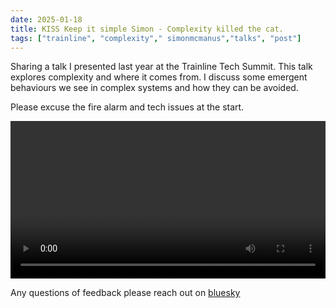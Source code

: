 ```yaml
---
date: 2025-01-18
title: KISS Keep it simple Simon - Complexity killed the cat.
tags: ["trainline", "complexity"," simonmcmanus","talks", "post"]
---
```


Sharing a talk I presented last year at the Trainline Tech Summit. This talk explores complexity and where it comes from. I discuss some emergent behaviours we see in complex systems and how they can be avoided.


Please excuse the fire alarm and tech issues at the start.


<video width="100%"  controls>
  <source src="/talks/Simon%20Mcmanus%20-%20KISS%20Keep%20it%20simple.mp4" type="video/mp4">
</video>

Any questions of feedback please reach out on [bluesky](https://bsky.app/profile/simonmcmanus.com)